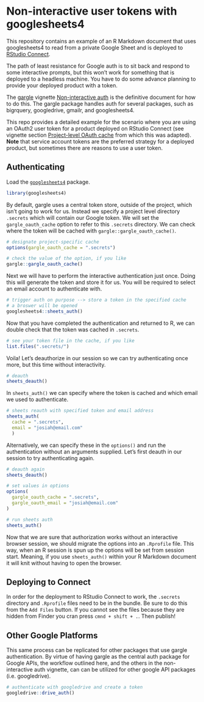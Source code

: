 Non-interactive user tokens with googlesheets4
================

This repository contains an example of an R Markdown document that uses
googlesheets4 to read from a private Google Sheet and is deployed to
[RStudio Connect](https://rstudio.com/products/connect/).

The path of least resistance for Google auth is to sit back and respond
to some interactive prompts, but this won’t work for something that is
deployed to a headless machine. You have to do some advance planning to
provide your deployed product with a token.

The [gargle](https://gargle.r-lib.org/) vignette [Non-interactive
auth](https://gargle.r-lib.org/articles/non-interactive-auth.html) is
the definitive document for how to do this. The gargle package handles
auth for several packages, such as bigrquery, googledrive, gmailr, and
googlesheets4.

This repo provides a detailed example for the scenario where you are
using an OAuth2 user token for a product deployed on RStudio Connect
(see vignette section [Project-level OAuth
cache](https://gargle.r-lib.org/articles/non-interactive-auth.html#project-level-oauth-cache)
from which this was adapted). **Note** that service account tokens are
the preferred strategy for a deployed product, but sometimes there are
reasons to use a user token.

## Authenticating

Load the [`googlesheets4`](https://googlesheets4.tidyverse.org/)
package.

``` r
library(googlesheets4)
```

By default, gargle uses a central token store, outside of the project,
which isn’t going to work for us. Instead we specify a project level
directory `.secrets` which will contain our Google token. We will set
the `gargle_oauth_cache` option to refer to this `.secrets` directory.
We can check where the token will be cached with
`gargle::gargle_oauth_cache()`.

``` r
# designate project-specific cache
options(gargle_oauth_cache = ".secrets")

# check the value of the option, if you like
gargle::gargle_oauth_cache()
```

Next we will have to perform the interactive authentication just once.
Doing this will generate the token and store it for us. You will be
required to select an email account to authenticate with.

``` r
# trigger auth on purpose --> store a token in the specified cache
# a broswer will be opened
googlesheets4::sheets_auth()
```

Now that you have completed the authentication and returned to R, we can
double check that the token was cached in `.secrets`.

``` r
# see your token file in the cache, if you like
list.files(".secrets/")
```

Voila\! Let’s deauthorize in our session so we can try authenticating
once more, but this time without interactivity.

``` r
# deauth
sheets_deauth()
```

In `sheets_auth()` we can specify where the token is cached and which
email we used to authenticate.

``` r
# sheets reauth with specified token and email address
sheets_auth(
  cache = ".secrets",
  email = "josiah@email.com"
  )
```

Alternatively, we can specify these in the `options()` and run the
authentication without an arguments supplied. Let’s first deauth in our
session to try authenticating again.

``` r
# deauth again
sheets_deauth()

# set values in options
options(
  gargle_oauth_cache = ".secrets",
  gargle_oauth_email = "josiah@email.com"
)

# run sheets auth
sheets_auth()
```

Now that we are sure that authorization works without an interactive
browser session, we should migrate the options into an `.Rprofile` file.
This way, when an R session is spun up the options will be set from
session start. Meaning, if you use `sheets_auth()` within your R
Markdown document it will knit without having to open the browser.

## Deploying to Connect

In order for the deployment to RStudio Connect to work, the `.secrets`
directory and `.Rprofile` files need to be in the bundle. Be sure to do
this from the `Add Files` button. If you cannot see the files because
they are hidden from Finder you cran press `cmnd + shift + .`. Then
publish\!

## Other Google Platforms

This same process can be replicated for other packages that use gargle
authentication. By virtue of having gargle as the central auth package
for Google APIs, the workflow outlined here, and the others in the
non-interactive auth vignette, can can be utilized for other google API
packages (i.e. googledrive).

``` r
# authenticate with googledrive and create a token
googledrive::drive_auth()
```
